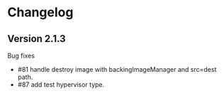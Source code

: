 # Changelog

## Version 2.1.3

Bug fixes

  - #81 handle destroy image with backingImageManager and src=dest path.
  - #87 add test hypervisor type.
